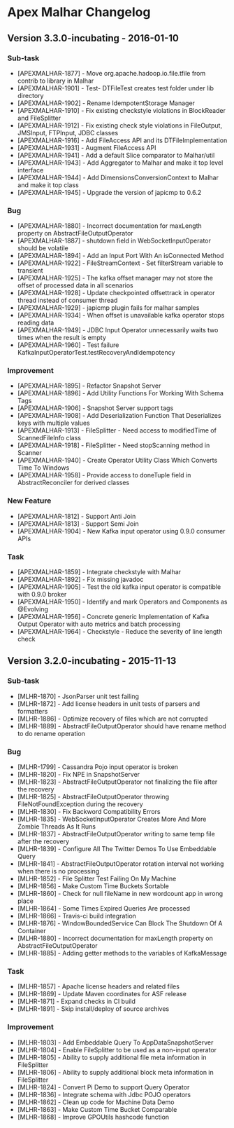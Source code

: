 Apex Malhar Changelog
========================================================================================================================

Version 3.3.0-incubating - 2016-01-10
------------------------------------------------------------------------------------------------------------------------

### Sub-task
* [APEXMALHAR-1877] - Move org.apache.hadoop.io.file.tfile from contrib to library in Malhar
* [APEXMALHAR-1901] - Test- DTFileTest creates test folder under lib directory
* [APEXMALHAR-1902] - Rename IdempotentStorage Manager
* [APEXMALHAR-1910] - Fix existing checkstyle violations in BlockReader and FileSplitter
* [APEXMALHAR-1912] - Fix existing check style violations in FileOutput, JMSInput, FTPInput, JDBC classes
* [APEXMALHAR-1916] - Add FileAccess API and its DTFileImplementation
* [APEXMALHAR-1931] - Augment FileAccess API
* [APEXMALHAR-1941] - Add a default Slice comparator to Malhar/util
* [APEXMALHAR-1943] - Add Aggregator to Malhar and make it top level interface
* [APEXMALHAR-1944] - Add DimensionsConversionContext to Malhar and make it top class
* [APEXMALHAR-1945] - Upgrade the version of japicmp to 0.6.2

### Bug
* [APEXMALHAR-1880] - Incorrect documentation for maxLength property on AbstractFileOutputOperator
* [APEXMALHAR-1887] - shutdown field in WebSocketInputOperator should be volatile
* [APEXMALHAR-1894] - Add an Input Port With An isConnected Method
* [APEXMALHAR-1922] - FileStreamContext - Set filterStream variable to transient
* [APEXMALHAR-1925] - The kafka offset manager may not store the offset of processed data in all scenarios
* [APEXMALHAR-1928] - Update checkpointed offsettrack in operator thread instead of consumer thread
* [APEXMALHAR-1929] - japicmp plugin fails for malhar samples
* [APEXMALHAR-1934] - When offset is unavailable kafka operator stops reading data
* [APEXMALHAR-1949] - JDBC Input Operator unnecessarily waits two times when the result is empty
* [APEXMALHAR-1960] - Test failure KafkaInputOperatorTest.testRecoveryAndIdempotency

### Improvement
* [APEXMALHAR-1895] - Refactor Snapshot Server
* [APEXMALHAR-1896] - Add Utility Functions For Working With Schema Tags
* [APEXMALHAR-1906] - Snapshot Server support tags
* [APEXMALHAR-1908] - Add Deserialization Function That Deserializes keys with multiple values
* [APEXMALHAR-1913] - FileSplitter - Need access to modifiedTime of ScannedFileInfo class
* [APEXMALHAR-1918] - FileSplitter - Need stopScanning method in Scanner
* [APEXMALHAR-1940] - Create Operator Utility Class Which Converts Time To Windows
* [APEXMALHAR-1958] - Provide access to doneTuple field in AbstractReconciler for derived classes

### New Feature
* [APEXMALHAR-1812] - Support Anti Join
* [APEXMALHAR-1813] - Support Semi Join
* [APEXMALHAR-1904] - New Kafka input operator using 0.9.0 consumer APIs

### Task
* [APEXMALHAR-1859] - Integrate checkstyle with Malhar
* [APEXMALHAR-1892] - Fix missing javadoc
* [APEXMALHAR-1905] - Test the old kafka input operator is compatible with 0.9.0 broker
* [APEXMALHAR-1950] - Identify and mark Operators and Components as @Evolving
* [APEXMALHAR-1956] - Concrete generic Implementation of Kafka Output Operator with auto metrics and batch processing
* [APEXMALHAR-1964] - Checkstyle - Reduce the severity of line length check

Version 3.2.0-incubating - 2015-11-13
------------------------------------------------------------------------------------------------------------------------

### Sub-task
* [MLHR-1870] - JsonParser unit test failing
* [MLHR-1872] - Add license headers in unit tests of parsers and formatters
* [MLHR-1886] - Optimize recovery of files which are not corrupted
* [MLHR-1889] - AbstractFileOutputOperator should have rename method to do rename operation

### Bug
* [MLHR-1799] - Cassandra Pojo input operator is broken
* [MLHR-1820] - Fix NPE in SnapshotServer
* [MLHR-1823] - AbstractFileOutputOperator not finalizing the file after the recovery
* [MLHR-1825] - AbstractFileOutputOperator throwing FileNotFoundException during the recovery
* [MLHR-1830] - Fix Backword Compatibility Errors
* [MLHR-1835] - WebSocketInputOperator Creates More And More Zombie Threads As It Runs
* [MLHR-1837] - AbstractFileOutputOperator writing to same temp file after the recovery
* [MLHR-1839] - Configure All The Twitter Demos To Use Embeddable Query
* [MLHR-1841] - AbstractFileOutputOperator rotation interval not working when there is no processing
* [MLHR-1852] - File Splitter Test Failing On My Machine
* [MLHR-1856] - Make Custom Time Buckets Sortable
* [MLHR-1860] - Check for null fileName in new wordcount app in wrong place
* [MLHR-1864] - Some Times Expired Queries Are processed
* [MLHR-1866] - Travis-ci build integration
* [MLHR-1876] - WindowBoundedService Can Block The Shutdown Of A Container
* [MLHR-1880] - Incorrect documentation for maxLength property on AbstractFileOutputOperator
* [MLHR-1885] - Adding getter methods to the variables of KafkaMessage

### Task
* [MLHR-1857] - Apache license headers and related files
* [MLHR-1869] - Update Maven coordinates for ASF release
* [MLHR-1871] - Expand checks in CI build
* [MLHR-1891] - Skip install/deploy of source archives

### Improvement
* [MLHR-1803] - Add Embeddable Query To AppDataSnapshotServer
* [MLHR-1804] - Enable FileSplitter to be used as a non-input operator
* [MLHR-1805] - Ability to supply additional file meta information in FileSplitter
* [MLHR-1806] - Ability to supply additional block meta information in FileSplitter
* [MLHR-1824] - Convert Pi Demo to support Query Operator
* [MLHR-1836] - Integrate schema with Jdbc POJO operators
* [MLHR-1862] - Clean up code for Machine Data Demo
* [MLHR-1863] - Make Custom Time Bucket Comparable
* [MLHR-1868] - Improve GPOUtils hashcode function

